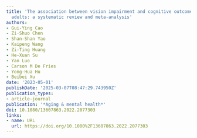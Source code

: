 ```yaml
---
title: 'The association between vision impairment and cognitive outcomes in older
  adults: a systematic review and meta-analysis'
authors:
- Gui-Ying Cao
- Zi-Shuo Chen
- Shan-Shan Yao
- Kaipeng Wang
- Zi-Ting Huang
- He-Xuan Su
- Yan Luo
- Carson M De Fries
- Yong-Hua Hu
- Beibei Xu
date: '2023-05-01'
publishDate: '2025-03-07T08:47:29.743950Z'
publication_types:
- article-journal
publication: '*Aging & mental health*'
doi: 10.1080/13607863.2022.2077303
links:
- name: URL
  url: https://doi.org/10.1080%2F13607863.2022.2077303
---
```

